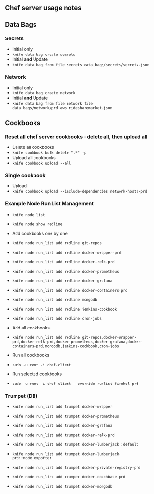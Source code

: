 ## Chef server usage notes

## Data Bags

### Secrets

- Initial only
- `knife data bag create secrets`
- Initial **and** Update
- `knife data bag from file secrets data_bags/secrets/secrets.json`

### Network

- Initial only
- `knife data bag create network`
- Initial **and** Update
- `knife data bag from file network file data_bags/network/prd_aws_ridesharemarket.json`

## Cookbooks

### Reset all chef server cookbooks - delete all, then upload all

- Delete all cookbooks
- `knife cookbook bulk delete ".*" -p`
- Upload all cookbooks
- `knife cookbook upload --all`

### Single cookbook
- Upload
- `knife cookbook upload --include-dependencies network-hosts-prd`

### Example Node Run List Management
- `knife node list`
- `knife node show redline`

- Add cookbooks one by one
- `knife node run_list add redline git-repos`
- `knife node run_list add redline docker-wrapper-prd`
- `knife node run_list add redline docker-relk-prd`
- `knife node run_list add redline docker-prometheus`
- `knife node run_list add redline docker-grafana`
- `knife node run_list add redline docker-containers-prd`
- `knife node run_list add redline mongodb`
- `knife node run_list add redline jenkins-cookbook`
- `knife node run_list add redline cron-jobs`

- Add all cookbooks
- `knife node run_list add redline git-repos,docker-wrapper-prd,docker-relk-prd,docker-prometheus,docker-grafana,docker-containers-prd,mongodb,jenkins-cookbook,cron-jobs`

- Run all cookbooks
- `sudo -u root -i chef-client`
- Run selected cookbooks
- `sudo -u root -i chef-client --override-runlist firehol-prd`

### Trumpet (DB)

- `knife node run_list add trumpet docker-wrapper`
- `knife node run_list add trumpet docker-prometheus`
- `knife node run_list add trumpet docker-grafana`
- `knife node run_list add trumpet docker-relk-prd`
- `knife node run_list add trumpet docker-lumberjack::default`
- `knife node run_list add trumpet docker-lumberjack-prd::node_exporter`
- `knife node run_list add trumpet docker-private-registry-prd`
- `knife node run_list add trumpet docker-couchbase-prd`

- `knife node run_list add trumpet docker-mongodb`
